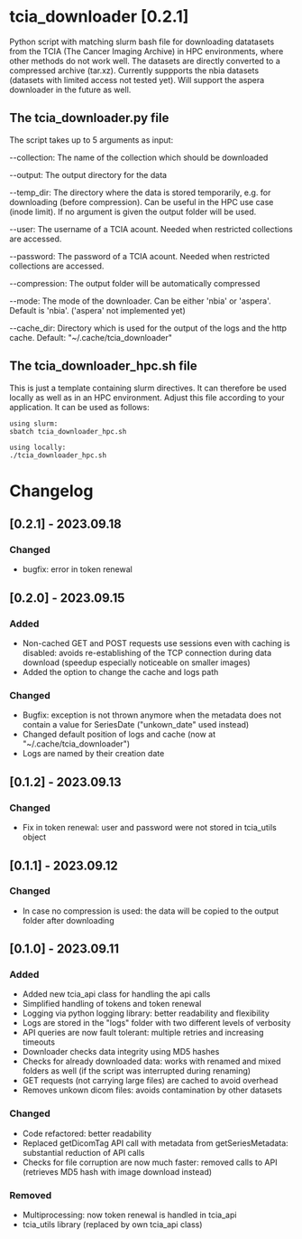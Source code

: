 # tcia_downloader [0.2.1]
Python script with matching slurm bash file for downloading datatasets from the TCIA (The Cancer Imaging Archive) in HPC environments, where other methods do not work well. The datasets are directly converted to a compressed archive (tar.xz). Currently suppports the nbia datasets (datasets with limited access not tested yet). Will support the aspera downloader in the future as well.

## The tcia_downloader.py file
The script takes up to 5 arguments as input:

--collection: 
The name of the collection which should be downloaded

--output:
The output directory for the data

--temp_dir:
The directory where the data is stored temporarily, e.g. for downloading (before compression). Can be useful in the HPC use case (inode limit). If no argument is given the output folder will be used.

--user:
The username of a TCIA acount. Needed when restricted collections are accessed.

--password:
The password of a TCIA acount. Needed when restricted collections are accessed.

--compression:
The output folder will be automatically compressed

--mode:
The mode of the downloader. Can be either 'nbia' or 'aspera'. Default is 'nbia'. ('aspera' not implemented yet)

--cache_dir:
Directory which is used for the output of the logs and the http cache. Default: "~/.cache/tcia_downloader"

## The tcia_downloader_hpc.sh file
This is just a template containing slurm directives. It can therefore be used locally as well as in an HPC environment. Adjust this file according to your application. It can be used as follows:

```
using slurm:
sbatch tcia_downloader_hpc.sh

using locally:
./tcia_downloader_hpc.sh
```



# Changelog

## [0.2.1] - 2023.09.18

### Changed
- bugfix: error in token renewal


## [0.2.0] - 2023.09.15

### Added
- Non-cached GET and POST requests use sessions even with caching is disabled: avoids re-establishing of the TCP connection during data download (speedup especially noticeable on smaller images)
- Added the option to change the cache and logs path

### Changed
- Bugfix: exception is not thrown anymore when the metadata does not contain a value for SeriesDate ("unkown_date" used instead)
- Changed default position of logs and cache (now at "~/.cache/tcia_downloader")
- Logs are named by their creation date

## [0.1.2] - 2023.09.13

### Changed
- Fix in token renewal: user and password were not stored in tcia_utils object


## [0.1.1] - 2023.09.12

### Changed
- In case no compression is used: the data will be copied to the output folder after downloading


## [0.1.0] - 2023.09.11

### Added
- Added new tcia_api class for handling the api calls
- Simplified handling of tokens and token renewal
- Logging via python logging library: better readability and flexibility
- Logs are stored in the "logs" folder with two different levels of verbosity
- API queries are now fault tolerant: multiple retries and increasing timeouts
- Downloader checks data integrity using MD5 hashes
- Checks for already downloaded data: works with renamed and mixed folders as well (if the script was interrupted during renaming)
- GET requests (not carrying large files) are cached to avoid overhead
- Removes unkown dicom files: avoids contamination by other datasets

### Changed
- Code refactored: better readability
- Replaced getDicomTag API call with metadata from getSeriesMetadata: substantial reduction of API calls
- Checks for file corruption are now much faster: removed calls to API (retrieves MD5 hash with image download instead)

### Removed
- Multiprocessing: now token renewal is handled in tcia_api
- tcia_utils library (replaced by own tcia_api class)
